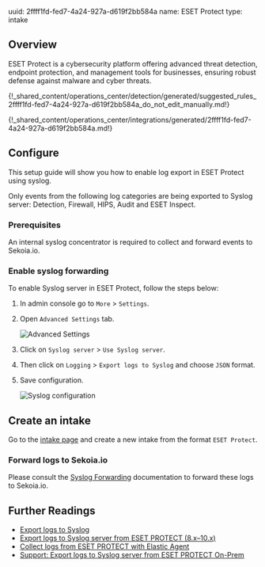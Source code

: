 uuid: 2ffff1fd-fed7-4a24-927a-d619f2bb584a
name: ESET Protect
type: intake

## Overview

ESET Protect is a cybersecurity platform offering advanced threat detection, endpoint protection, and management tools for businesses, ensuring robust defense against malware and cyber threats.

{!_shared_content/operations_center/detection/generated/suggested_rules_2ffff1fd-fed7-4a24-927a-d619f2bb584a_do_not_edit_manually.md!}

{!_shared_content/operations_center/integrations/generated/2ffff1fd-fed7-4a24-927a-d619f2bb584a.md!}

## Configure

This setup guide will show you how to enable log export in ESET Protect using syslog.

Only events from the following log categories are being exported to Syslog server: Detection, Firewall, HIPS, Audit and ESET Inspect.

### Prerequisites

An internal syslog concentrator is required to collect and forward events to Sekoia.io.

### Enable syslog forwarding
To enable Syslog server in ESET Protect, follow the steps below:

1. In admin console go to `More` > `Settings`.
2. Open `Advanced Settings` tab.

    ![Advanced Settings](/assets/instructions/eset_protect/enable_syslog_1.png)

3. Click on `Syslog server` > `Use Syslog server`.
4. Then click on `Logging` > `Export logs to Syslog` and choose `JSON` format.
5. Save configuration.

    ![Syslog configuration](/assets/instructions/eset_protect/enable_syslog_2.png)

## Create an intake

Go to the [intake page](https://app.sekoia.io/operations/intakes) and create a new intake from the format `ESET Protect`.

### Forward logs to Sekoia.io

Please consult the [Syslog Forwarding](../../../ingestion_methods/sekoiaio_forwarder/) documentation to forward these logs to Sekoia.io.

## Further Readings
- [Export logs to Syslog](https://help.eset.com/protect_admin/10.0/en-US/admin_server_settings_export_to_syslog.html)
- [Export logs to Syslog server from ESET PROTECT (8.x–10.x)](https://techcenter.eset.nl/en-US/kb/articles/export-logs-to-syslog-server-from-eset-protect-8x-10x)
- [Collect logs from ESET PROTECT with Elastic Agent](https://docs.elastic.co/integrations/eset_protect#to-collect-data-from-eset-protect-via-syslog-follow-the-below-steps)
- [Support: Export logs to Syslog server from ESET PROTECT On-Prem](https://support.eset.com/en/kb8022-export-logs-to-syslog-server-from-eset-protect)
